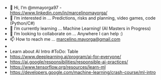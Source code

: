 - 👋 Hi, I’m @mmayorga97 - https://www.linkedin.com/in/marcelinomayorga/
- 👀 I’m interested in ... Predictions, risks and planning, video games, code (Python/C#)
- 🌱 I’m currently learning ... Machine Learning! (AI Masters in Progress)
- 💞️ I’m looking to collaborate on ... Anywhere I can help :) 
- 📫 How to reach me ... marcelino.mayorga@gmail.com
- 
- Learn about AI Intro #ToDo: Table
-   https://www.deeplearning.ai/program/ai-for-everyone/
-   https://ai.google/responsibilities/responsible-ai-practices/
-   https://www.tensorflow.org/resources/learn-ml
-   https://developers.google.com/machine-learning/crash-course/ml-intro

<!---
mmayorga97/mmayorga97 is a ✨ special ✨ repository because its `README.md` (this file) appears on your GitHub profile.
You can click the Preview link to take a look at your changes.
--->
